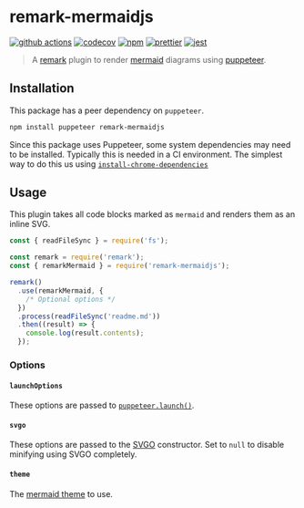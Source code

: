 # remark-mermaidjs

[![github actions][github actions badge]][github actions] [![codecov][codecov badge]][codecov]
[![npm][npm badge]][npm] [![prettier][prettier badge]][prettier] [![jest][jest badge]][jest]

> A [remark][] plugin to render [mermaid][] diagrams using [puppeteer][].

## Installation

This package has a peer dependency on `puppeteer`.

```sh
npm install puppeteer remark-mermaidjs
```

Since this package uses Puppeteer, some system dependencies may need to be installed. Typically this
is needed in a CI environment. The simplest way to do this us using
[`install-chrome-dependencies`][install-chrome-dependencies]

## Usage

This plugin takes all code blocks marked as `mermaid` and renders them as an inline SVG.

```js
const { readFileSync } = require('fs');

const remark = require('remark');
const { remarkMermaid } = require('remark-mermaidjs');

remark()
  .use(remarkMermaid, {
    /* Optional options */
  })
  .process(readFileSync('readme.md'))
  .then((result) => {
    console.log(result.contents);
  });
```

### Options

#### `launchOptions`

These options are passed to [`puppeteer.launch()`][puppeteer.launch].

#### `svgo`

These options are passed to the [SVGO][] constructor. Set to `null` to disable minifying using SVGO
completely.

#### `theme`

The [mermaid theme] to use.

[codecov badge]: https://codecov.io/gh/remcohaszing/remark-mermaidjs/branch/main/graph/badge.svg
[codecov]: https://codecov.io/gh/remcohaszing/remark-mermaidjs
[github actions badge]:
  https://github.com/remcohaszing/remark-mermaidjs/actions/workflows/ci.yml/badge.svg
[github actions]: https://github.com/remcohaszing/remark-mermaidjs/actions/workflows/ci.yml
[install-chrome-dependencies]: https://gitlab.com/appsemble/install-chrome-dependencies
[jest badge]: https://jestjs.io/img/jest-badge.svg
[jest]: https://jestjs.io
[mermaid theme]: https://mermaid-js.github.io/mermaid/#/theming
[mermaid]: https://mermaid-js.github.io
[npm badge]: https://img.shields.io/npm/v/remark-mermaidjs
[npm]: https://www.npmjs.com/package/remark-mermaidjs
[prettier badge]: https://img.shields.io/badge/code_style-prettier-ff69b4.svg
[prettier]: https://prettier.io
[puppeteer.launch]: https://pptr.dev/#?product=Puppeteer&show=api-puppeteerlaunchoptions
[puppeteer]: https://pptr.dev
[remark]: https://remark.js.org/
[svgo]: https://github.com/svg/svgo
